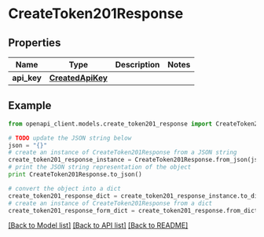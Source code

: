 # CreateToken201Response


## Properties
Name | Type | Description | Notes
------------ | ------------- | ------------- | -------------
**api_key** | [**CreatedApiKey**](CreatedApiKey.md) |  | 

## Example

```python
from openapi_client.models.create_token201_response import CreateToken201Response

# TODO update the JSON string below
json = "{}"
# create an instance of CreateToken201Response from a JSON string
create_token201_response_instance = CreateToken201Response.from_json(json)
# print the JSON string representation of the object
print CreateToken201Response.to_json()

# convert the object into a dict
create_token201_response_dict = create_token201_response_instance.to_dict()
# create an instance of CreateToken201Response from a dict
create_token201_response_form_dict = create_token201_response.from_dict(create_token201_response_dict)
```
[[Back to Model list]](../README.md#documentation-for-models) [[Back to API list]](../README.md#documentation-for-api-endpoints) [[Back to README]](../README.md)


